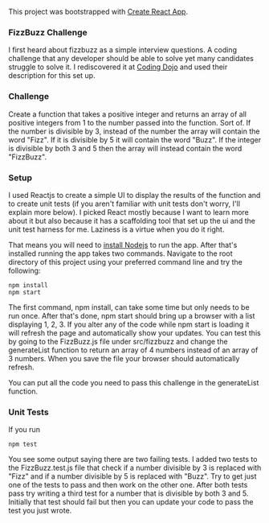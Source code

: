 This project was bootstrapped with [Create React App](https://github.com/facebookincubator/create-react-app).

### FizzBuzz Challenge

I first heard about fizzbuzz as a simple interview questions.  A coding challenge that any developer should be able to solve yet many candidates struggle to solve it.  I rediscovered it at [Coding Dojo](http://codingdojo.org/kata/FizzBuzz/) and used their description for this set up.

### Challenge

Create a function that takes a positive integer and returns an array of all positive integers from 1 to the number passed into the function.  Sort of.  If the number is divisible by 3, instead of the number the array will contain the word "Fizz".  If it is divisible by 5 it will contain the word "Buzz".  If the integer is divisible by both 3 and 5 then the array will instead contain the word "FizzBuzz".

### Setup

I used Reactjs to create a simple UI to display the results of the function and to create unit tests (if you aren't familiar with unit tests don't worry, I'll explain more below).  I picked React mostly because I want to learn more about it but also because it has a scaffolding tool that set up the ui and the unit test harness for me.  Laziness is a virtue when you do it right.

That means you will need to [install Nodejs](https://nodejs.org) to run the app.  After that's installed running the app takes two commands.  Navigate to the root directory of this project using your preferred command line and try the following:

```
npm install
npm start
```

The first command, npm install, can take some time but only needs to be run once.  After that's done, npm start should bring up a browser with a list displaying 1, 2, 3.  If you alter any of the code while npm start is loading it will refresh the page and automatically show your updates.  You can test this by going to the FizzBuzz.js file under src/fizzbuzz and change the generateList function to return an array of 4 numbers instead of an array of 3 numbers.  When you save the file your browser should automatically refresh.

You can put all the code you need to pass this challenge in the generateList function.

### Unit Tests

If you run 

```
npm test
```

You see some output saying there are two failing tests.  I added two tests to the FizzBuzz.test.js file that check if a number divisible by 3 is replaced with "Fizz" and if a number divisible by 5 is replaced with "Buzz".  Try to get just one of the tests to pass and then work on the other one.  After both tests pass try writing a third test for a number that is divisible by both 3 and 5.  Initially that test should fail but then you can update your code to pass the test you just wrote.
